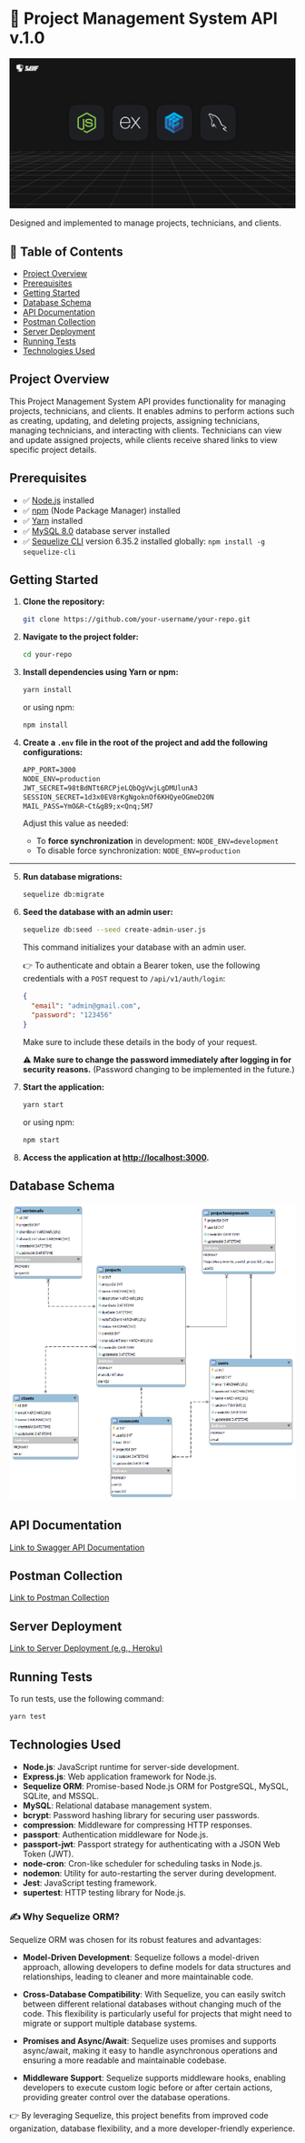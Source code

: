 # 👷 Project Management System API v.1.0

![cover 1.png](./cover.png)

Designed and implemented to manage projects, technicians, and clients.

## 📖 Table of Contents

- [Project Overview](#project-overview)
- [Prerequisites](#prerequisites)
- [Getting Started](#getting-started)
- [Database Schema](#database-schema)
- [API Documentation](#api-documentation)
- [Postman Collection](#postman-collection)
- [Server Deployment](#server-deployment)
- [Running Tests](#running-tests)
- [Technologies Used](#technologies-used)

## Project Overview

This Project Management System API provides functionality for managing projects, technicians, and clients. It enables admins to perform actions such as creating, updating, and deleting projects, assigning technicians, managing technicians, and interacting with clients. Technicians can view and update assigned projects, while clients receive shared links to view specific project details.

## Prerequisites

- ✅ [Node.js](https://nodejs.org/) installed
- ✅ [npm](https://www.npmjs.com/) (Node Package Manager) installed
- ✅ [Yarn](https://yarnpkg.com/) installed
- ✅ [MySQL 8.0](https://www.mysql.com/) database server installed
- ✅ [Sequelize CLI](https://github.com/sequelize/cli) version 6.35.2 installed globally: `npm install -g sequelize-cli`

## Getting Started

1. **Clone the repository:**

   ```bash
   git clone https://github.com/your-username/your-repo.git
   ```

2. **Navigate to the project folder:**

   ```bash
   cd your-repo
   ```

3. **Install dependencies using Yarn or npm:**

   ```bash
   yarn install
   ```

   or using npm:

   ```bash
   npm install
   ```

4. **Create a `.env` file in the root of the project and add the following configurations:**

   ```env
   APP_PORT=3000
   NODE_ENV=production
   JWT_SECRET=98tBdNTt6RCPjeLQbQgVwjLgDMUlunA3
   SESSION_SECRET=1d3x0EV8rKgNgoknOf6KHQyeOGmeD20N
   MAIL_PASS=YmO&R~Ct&gB9;x<Qnq;5M7
   ```

   Adjust this value as needed:

   - To **force synchronization** in development: `NODE_ENV=development`
   - To disable force synchronization: `NODE_ENV=production`

---

5. **Run database migrations:**

   ```bash
   sequelize db:migrate
   ```

6. **Seed the database with an admin user:**

   ```bash
   sequelize db:seed --seed create-admin-user.js
   ```

   This command initializes your database with an admin user.

   👉 To authenticate and obtain a Bearer token, use the following credentials with a `POST` request to `/api/v1/auth/login`:

   ```json
   {
     "email": "admin@gmail.com",
     "password": "123456"
   }
   ```

   Make sure to include these details in the body of your request.

   ⚠️ **Make sure to change the password immediately after logging in for security reasons.** (Password changing to be implemented in the future.)

7. **Start the application:**

   ```bash
   yarn start
   ```

   or using npm:

   ```bash
   npm start
   ```

8. **Access the application at [http://localhost:3000](http://localhost:3000).**

## Database Schema

![diagram.png](./diagram.png)

## API Documentation

[Link to Swagger API Documentation](#)

## Postman Collection

[Link to Postman Collection](#)

## Server Deployment

[Link to Server Deployment (e.g., Heroku)](#)

## Running Tests

To run tests, use the following command:

```bash
yarn test
```

## Technologies Used

- **Node.js**: JavaScript runtime for server-side development.
- **Express.js**: Web application framework for Node.js.
- **Sequelize ORM**: Promise-based Node.js ORM for PostgreSQL, MySQL, SQLite, and MSSQL.
- **MySQL**: Relational database management system.
- **bcrypt**: Password hashing library for securing user passwords.
- **compression**: Middleware for compressing HTTP responses.
- **passport**: Authentication middleware for Node.js.
- **passport-jwt**: Passport strategy for authenticating with a JSON Web Token (JWT).
- **node-cron**: Cron-like scheduler for scheduling tasks in Node.js.
- **nodemon**: Utility for auto-restarting the server during development.
- **Jest**: JavaScript testing framework.
- **supertest**: HTTP testing library for Node.js.

### ✍️ Why Sequelize ORM?

Sequelize ORM was chosen for its robust features and advantages:

- **Model-Driven Development**: Sequelize follows a model-driven approach, allowing developers to define models for data structures and relationships, leading to cleaner and more maintainable code.

- **Cross-Database Compatibility**: With Sequelize, you can easily switch between different relational databases without changing much of the code. This flexibility is particularly useful for projects that might need to migrate or support multiple database systems.

- **Promises and Async/Await**: Sequelize uses promises and supports async/await, making it easy to handle asynchronous operations and ensuring a more readable and maintainable codebase.

- **Middleware Support**: Sequelize supports middleware hooks, enabling developers to execute custom logic before or after certain actions, providing greater control over the database operations.

👉 By leveraging Sequelize, this project benefits from improved code organization, database flexibility, and a more developer-friendly experience.
